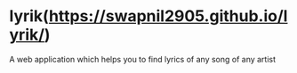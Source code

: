 # lyrik(https://swapnil2905.github.io/lyrik/)
A web application which helps you to find lyrics of any song of any artist 
